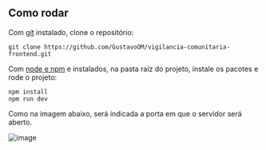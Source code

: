 ## Como rodar
Com [git](https://git-scm.com/) instalado, clone o repositório:
```shell
git clone https://github.com/GustavoOM/vigilancia-comunitaria-frontend.git
```
Com [node e npm](https://nodejs.org/en) e instalados, na pasta raíz do projeto, instale os pacotes e rode o projeto:
```shell
npm install
npm run dev
```
Como na imagem abaixo, será indicada a porta em que o servidor será aberto.

![image](https://github.com/GustavoOM/vigilancia-comunitaria-frontend/assets/53827143/63baec04-6035-4656-b32b-f9027e29616b)

